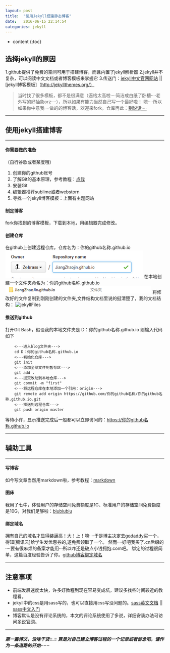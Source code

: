 ```yaml
---
layout: post
title:  "使用Jekyll搭建静态博客"
date:   2016-06-15 22:14:54
categories: jekyll
---
```


* content
{:toc}

## 选择jekyll的原因

1.github提供了免费的空间可用于搭建博客，而且内置了jekyll解析器
2.jekyll并不复杂，可以阅读中文文档或者博客模板来掌握它
3.传送门：[jekyll中文官网网站](http://jekyllcn.com/) || [jekyll博客模板]（http://jekyllthemes.org/）
> 当时找了很多模板，都不是很满意（逼格太高啦····简洁成白纸了卧槽····老外写的好抽象orz····），所以如果有能力当然自己写一个最好啦！
> 嗯····所以如果你中意我····做的的博客话，欢迎来fork。仓库再此：[别说话····](https://github.com/Zebrass/Zebrass.github.io)
---

## 使用jekyll搭建博客

---

#### 你需要做的准备

（自行谷歌或者某度哦）
1. 创建你的github账号
2. 了解Git的基本原理，参考教程：[点我](https://git-scm.com/book/zh/v2/%E8%B5%B7%E6%AD%A5-%E5%85%B3%E4%BA%8E%E7%89%88%E6%9C%AC%E6%8E%A7%E5%88%B6)
3. 安装Git
4. 编辑器推荐sublime或者webstorn
5. 寻找一个jekyll博客模板：上面有主题网站


#### 制定博客

fork你找到的博客模板，下载到本地，用编辑器完成修改。


#### 创建仓库

在github上创建远程仓库，仓库名为：你的github名称.github.io
![Create localFile](../static/picture/jekyll_02.png)
在本地创建一个文件夹命名为：你的github名称.github.io
![Create Repository](../static/picture/jekyll_03.png)
将修改好的文件复制到刚刚创建的文件夹,文件结构文档里说的挺清楚了，我的文档结构：
![jekyllFiles]("../static/picture/jekyll_01.png")


#### 推送到github

打开Git Bash，假设我的本地文件夹是 D：你的github名称.github.io 则输入代码如下

        <---进入blog文件夹--->
        cd D：你的github名称.github.io
        <---初始化仓库--->
        git init
        <---添加全部文件到暂存区--->
        git add .
        <---提交改动到本地仓库--->
        git commit -m "first"
        <---将远程仓库在本地添加一个引用：origin--->
        git remote add origin https://github.com/你的github名称/你的github名称.github.io.git
        <---推送到远程仓库--->
        git push origin master

等待小许，显示推送完成后一般都可以立即访问的：https://你的github名称.github.io

---

## 辅助工具

---

#### 写博客

如今写文章当然用markdown啦，参考教程：[markdown](http://www.appinn.com/markdown/)


#### 图床

我用了七牛，体验用户的存储空间免费额度是1G、标准用户的存储空间免费额度是10G，对我们足够啦：[biubiubiu](http://www.qiniu.com/)


#### 绑定域名

拥有自己的域名才显得<del>装逼</del>高！大！上！嘛····于是博主决定去[godaddy](http://www.godaddy.com/)买一个，得知[腾讯云]给学生发优惠券的,遂免费领取了一个。
然而····好吧我买了.cn后缀的····要有很麻烦的备案才能用···所以咋还是破点小钱拥抱.com吧。
绑定的过程很简单，这篇百度经验告诉了你。[github博客绑定域名](http://jingyan.baidu.com/article/36d6ed1f5356f31bcf488314.html)

---

## 注意事项

*  前端发展速度太快，许多好教程到现在容易变成坑，建议多找些时间较近的教程看。
*  jekyll中的css是用sass写的，也可以直接用css写没问题的。[sass英文文档](http://sass-lang.com/documentation/file.SASS_REFERENCE.html) || [sass中文入门](http://www.w3cplus.com/sassguide/)
*  博客默认是没有评论系统的，本文的评论系统使用了多说，详细安装办法可访问[多说官网](http://duoshuo.com/)。

---
##### 第一篇博文，没啥干货=.= 算是对自己建立博客过程的一个记录或者留念吧，谨作为一条道路的开始······
